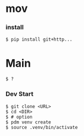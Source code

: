 # mov

### install
```
$ pip install git+http...
```
# Main
```
$ ?
```
### Dev Start
```
$ git clone <URL>
$ cd <DIR>
$ # option
$ pdm venv create
$ source .venv/bin/activate
```
